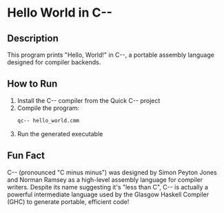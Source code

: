 # Hello World in C--

## Description
This program prints "Hello, World!" in C--, a portable assembly language designed for compiler backends.

## How to Run
1. Install the C-- compiler from the Quick C-- project
2. Compile the program:
   ```bash
   qc-- hello_world.cmm
   ```
3. Run the generated executable

## Fun Fact
C-- (pronounced "C minus minus") was designed by Simon Peyton Jones and Norman Ramsey as a high-level assembly language for compiler writers. Despite its name suggesting it's "less than C", C-- is actually a powerful intermediate language used by the Glasgow Haskell Compiler (GHC) to generate portable, efficient code!
